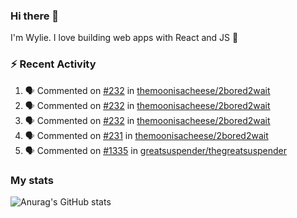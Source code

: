 ### Hi there 👋

I'm Wylie. I love building web apps with React and JS :raised_hands: 


### :zap: Recent Activity

<!--START_SECTION:activity-->
1. 🗣 Commented on [#232](https://github.com/themoonisacheese/2bored2wait/issues/232) in [themoonisacheese/2bored2wait](https://github.com/themoonisacheese/2bored2wait)
2. 🗣 Commented on [#232](https://github.com/themoonisacheese/2bored2wait/issues/232) in [themoonisacheese/2bored2wait](https://github.com/themoonisacheese/2bored2wait)
3. 🗣 Commented on [#232](https://github.com/themoonisacheese/2bored2wait/issues/232) in [themoonisacheese/2bored2wait](https://github.com/themoonisacheese/2bored2wait)
4. 🗣 Commented on [#231](https://github.com/themoonisacheese/2bored2wait/issues/231) in [themoonisacheese/2bored2wait](https://github.com/themoonisacheese/2bored2wait)
5. 🗣 Commented on [#1335](https://github.com/greatsuspender/thegreatsuspender/issues/1335) in [greatsuspender/thegreatsuspender](https://github.com/greatsuspender/thegreatsuspender)
<!--END_SECTION:activity-->

### My stats

![Anurag's GitHub stats](https://github-readme-stats.vercel.app/api?username=wylie39&count_private=true&show_icons=true&theme=vue-dark)



